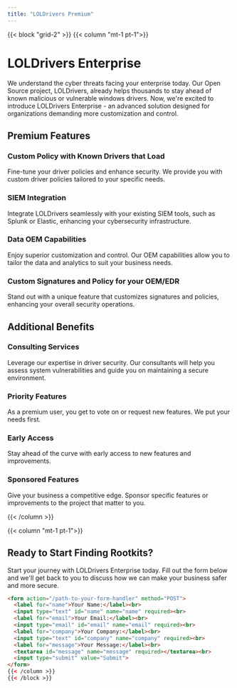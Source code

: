 ```yaml
---
title: "LOLDrivers Premium"
---
```


{{< block "grid-2" >}}
{{< column "mt-1 pt-1">}}

# LOLDrivers Enterprise
We understand the cyber threats facing your enterprise today. Our Open Source project, LOLDrivers, already helps thousands to stay ahead of known malicious or vulnerable windows drivers. Now, we're excited to introduce LOLDrivers Enterprise - an advanced solution designed for organizations demanding more customization and control. 

## Premium Features 

### Custom Policy with Known Drivers that Load
Fine-tune your driver policies and enhance security. We provide you with custom driver policies tailored to your specific needs.

### SIEM Integration
Integrate LOLDrivers seamlessly with your existing SIEM tools, such as Splunk or Elastic, enhancing your cybersecurity infrastructure.

### Data OEM Capabilities
Enjoy superior customization and control. Our OEM capabilities allow you to tailor the data and analytics to suit your business needs.

### Custom Signatures and Policy for your OEM/EDR
Stand out with a unique feature that customizes signatures and policies, enhancing your overall security operations.

## Additional Benefits 

### Consulting Services
Leverage our expertise in driver security. Our consultants will help you assess system vulnerabilities and guide you on maintaining a secure environment.

### Priority Features
As a premium user, you get to vote on or request new features. We put your needs first.

### Early Access
Stay ahead of the curve with early access to new features and improvements. 

### Sponsored Features
Give your business a competitive edge. Sponsor specific features or improvements to the project that matter to you.

{{< /column >}}

{{< column "mt-1 pt-1">}}
## Ready to Start Finding Rootkits?
Start your journey with LOLDrivers Enterprise today. Fill out the form below and we'll get back to you to discuss how we can make your business safer and more secure.

```html
<form action="/path-to-your-form-handler" method="POST">
  <label for="name">Your Name:</label><br>
  <input type="text" id="name" name="name" required><br>
  <label for="email">Your Email:</label><br>
  <input type="email" id="email" name="email" required><br>
  <label for="company">Your Company:</label><br>
  <input type="text" id="company" name="company" required><br>
  <label for="message">Your Message:</label><br>
  <textarea id="message" name="message" required></textarea><br>
  <input type="submit" value="Submit">
</form>
{{< /column >}}
{{< /block >}}
